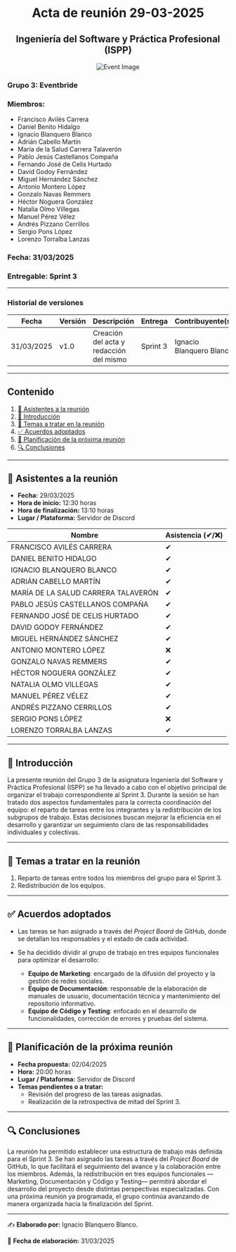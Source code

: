 # <center>Acta de reunión 29-03-2025</center>
## <center>Ingeniería del Software y Práctica Profesional (ISPP)</center>
<center><img src="https://iili.io/3BcQ3YJ.md.png" alt="Event Image"></center>

### Grupo 3: Eventbride

### Miembros:
- Francisco Avilés Carrera
- Daniel Benito Hidalgo
- Ignacio Blanquero Blanco
- Adrián Cabello Martín
- María de la Salud Carrera Talaverón
- Pablo Jesús Castellanos Compaña
- Fernando José de Celis Hurtado
- David Godoy Fernández
- Miguel Hernández Sánchez
- Antonio Montero López
- Gonzalo Navas Remmers
- Héctor Noguera González
- Natalia Olmo Villegas
- Manuel Pérez Vélez
- Andrés Pizzano Cerrillos
- Sergio Pons López
- Lorenzo Torralba Lanzas

### Fecha: 31/03/2025
### Entregable: Sprint 3

---

### Historial de versiones

| Fecha      | Versión | Descripción                                | Entrega  | Contribuyente(s)                    |
|------------|---------|--------------------------------------------|----------|-------------------------------------|
| 31/03/2025 | v1.0    | Creación del acta y redacción del mismo | Sprint 3 | Ignacio Blanquero Blanco |


---

## Contenido
1. [👥 Asistentes a la reunión](#asistentes)
2. [📝 Introducción](#intro)
3. [📌 Temas a tratar en la reunión](#temas-a-tratar)
4. [✅ Acuerdos adoptados](#acuerdos-adoptados)
5. [📅 Planificación de la próxima reunión](#proxima-reunion)
6. [🔍 Conclusiones](#conclusiones)

---

<div id='asistentes'></div>

## 👥 Asistentes a la reunión
- **Fecha:** 29/03/2025
- **Hora de inicio:** 12:30 horas
- **Hora de finalización:** 13:10 horas
- **Lugar / Plataforma:** Servidor de Discord

| Nombre | Asistencia (✔/❌) |
|--------|-------------------|
| FRANCISCO AVILÉS CARRERA | ✔ |
| DANIEL BENITO HIDALGO | ✔ |
| IGNACIO BLANQUERO BLANCO | ✔ |
| ADRIÁN CABELLO MARTÍN | ✔ |
| MARÍA DE LA SALUD CARRERA TALAVERÓN | ✔ |
| PABLO JESÚS CASTELLANOS COMPAÑA | ✔ |
| FERNANDO JOSÉ DE CELIS HURTADO | ✔ |
| DAVID GODOY FERNÁNDEZ | ✔ |
| MIGUEL HERNÁNDEZ SÁNCHEZ | ✔ |
| ANTONIO MONTERO LÓPEZ | ❌ |
| GONZALO NAVAS REMMERS | ✔ |
| HÉCTOR NOGUERA GONZÁLEZ | ✔  |
| NATALIA OLMO VILLEGAS | ✔ |
| MANUEL PÉREZ VÉLEZ | ✔  |
| ANDRÉS PIZZANO CERRILLOS | ✔ |
| SERGIO PONS LÓPEZ | ❌ |
| LORENZO TORRALBA LANZAS |✔|

---

<div id='intro'></div>

## 📝 Introducción

La presente reunión del Grupo 3 de la asignatura Ingeniería del Software y Práctica Profesional (ISPP) se ha llevado a cabo con el objetivo principal de organizar el trabajo correspondiente al Sprint 3. Durante la sesión se han tratado dos aspectos fundamentales para la correcta coordinación del equipo: el reparto de tareas entre los integrantes y la redistribución de los subgrupos de trabajo. Estas decisiones buscan mejorar la eficiencia en el desarrollo y garantizar un seguimiento claro de las responsabilidades individuales y colectivas.

---

<div id='temas-a-tratar'></div>

## 📌 Temas a tratar en la reunión

1. Reparto de tareas entre todos los miembros del grupo para el Sprint 3.
2. Redistribución de los equipos.

---

<div id='acuerdos-adoptados'></div>

## ✅ Acuerdos adoptados

- Las tareas se han asignado a través del *Project Board* de GitHub, donde se detallan los responsables y el estado de cada actividad.

- Se ha decidido dividir al grupo de trabajo en tres equipos funcionales para optimizar el desarrollo:
  - **Equipo de Marketing**: encargado de la difusión del proyecto y la gestión de redes sociales.
  - **Equipo de Documentación**: responsable de la elaboración de manuales de usuario, documentación técnica y mantenimiento del repositorio informativo.
  - **Equipo de Código y Testing**: enfocado en el desarrollo de funcionalidades, corrección de errores y pruebas del sistema.

---

<div id='proxima-reunion'></div>

## 📅 Planificación de la próxima reunión
- **Fecha propuesta:** 02/04/2025
- **Hora:** 20:00 horas  
- **Lugar / Plataforma:** Servidor de Discord
- **Temas pendientes o a tratar:**  
  - Revisión del progreso de las tareas asignadas.
  - Realización de la retrospectiva de mitad del Sprint 3.

---

<div id='conclusiones'></div>

## 🔍 Conclusiones

La reunión ha permitido establecer una estructura de trabajo más definida para el Sprint 3. Se han asignado las tareas a través del *Project Board* de GitHub, lo que facilitará el seguimiento del avance y la colaboración entre los miembros. Además, la redistribución en tres equipos funcionales —Marketing, Documentación y Código y Testing— permitirá abordar el desarrollo del proyecto desde distintas perspectivas especializadas. Con una próxima reunión ya programada, el grupo continúa avanzando de manera organizada hacia la finalización del Sprint.

---

✍️ **Elaborado por:** Ignacio Blanquero Blanco.

📅 **Fecha de elaboración:** 31/03/2025